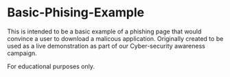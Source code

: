 # Basic-Phising-Example

This is intended to be a basic example of a phishing page that would convince a user to download a malicous application. Originally created to be used as a live demonstration as part of our Cyber-security awareness campaign.

For educational purposes only.